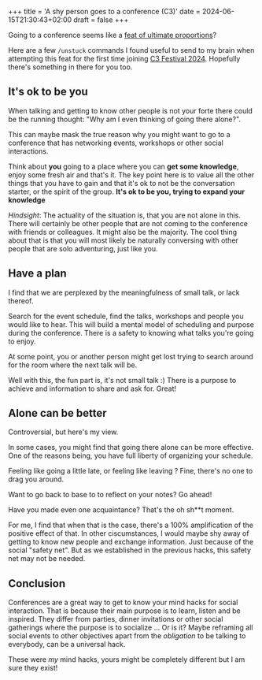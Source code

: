 +++
title = 'A shy person goes to a conference (C3)'
date = 2024-06-15T21:30:43+02:00
draft = false
+++

Going to a conference seems like a [feat of ultimate proportions](https://youtube.com/shorts/9Xu45p0K_M8?si=wxWV_b1k_EZjoqsI)?

Here are a few `/unstuck` commands I found useful to send to my brain when attempting this feat for the first time joining  [C3 Festival 2024](https://c3fest.com). Hopefully there's something in there for you too. 

## It's ok to be you

When talking and getting to know other people is not your forte there could be the running thought: "Why am I even thinking of going there alone?".

This can maybe mask the true reason why you might want to go to a conference that has networking events, workshops or other social interactions. 

Think about **you** going to a place where you can **get some knowledge**, enjoy some fresh air and that's it. The key point here is to value all the other things that you have to gain and that it's ok to not be the conversation starter, or the spirit of the group. **It's ok to be you, trying to expand your knowledge**

_Hindsight_: The actuality of the situation is, that you are not alone in this. There will certainly be other people that are not coming to the conference with friends or colleagues. It might also be the majority. The cool thing about that is that you will most likely be naturally conversing with other people that are solo adventuring, just like you.

## Have a plan 

I find that we are perplexed by the meaningfulness of small talk, or lack thereof. 

Search for the event schedule, find the talks, workshops and people you would like to hear. This will build a mental model of scheduling and purpose during the conference. There is a safety to knowing what talks you're going to enjoy. 

At some point, you or another person might get lost trying to search around for the room where the next talk will be. 

Well with this, the fun part is, it's not small talk :) There is a purpose to achieve and information to share and ask for. Great!

## Alone can be better

Controversial, but here's my view. 

In some cases, you might find that going there alone can be more effective. 
One of the reasons being, you have full liberty of organizing your schedule. 

Feeling like going a little late, or feeling like leaving ? Fine, there's no one to drag you around. 

Want to go back to base to to reflect on your notes? Go ahead!

Have you made even one acquaintance? That's the oh sh**t moment. 

For me, I find that when that is the case, there's a 100% amplification of the positive effect of that. In other ciscumstances, I would maybe shy away of getting to know new people and exchange information. Just because of the social "safety net". But as we established in the previous hacks, this safety net may not be needed.


## Conclusion 

Conferences are a great way to get to know your mind hacks for social interaction. That is because their main purpose is to learn, listen and be inspired. They differ from parties, dinner invitations or other social gatherings where the purpose is to socialize ... Or is it? 
Maybe reframing all social events to other objectives apart from 
the _obligation_ to be talking to everybody, can be a universal hack. 

These were _my_ mind hacks, yours might be completely different but I am sure they exist!  


